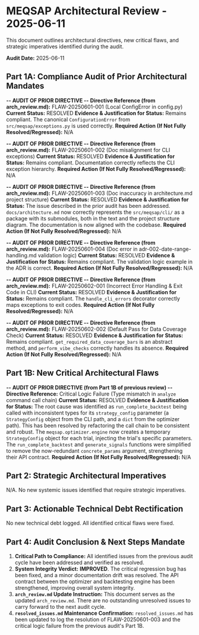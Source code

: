 # MEQSAP Architectural Review - 2025-06-11

This document outlines architectural directives, new critical flaws, and strategic imperatives identified during the audit.

**Audit Date:** 2025-06-11

## Part 1A: Compliance Audit of Prior Architectural Mandates

**-- AUDIT OF PRIOR DIRECTIVE --**
**Directive Reference (from arch_review.md):** FLAW-20250601-001 (Local ConfigError in config.py)
**Current Status:** RESOLVED
**Evidence & Justification for Status:**
   Remains compliant. The canonical `ConfigurationError` from `src/meqsap/exceptions.py` is used correctly.
**Required Action (If Not Fully Resolved/Regressed):** N/A

**-- AUDIT OF PRIOR DIRECTIVE --**
**Directive Reference (from arch_review.md):** FLAW-20250601-002 (Doc misalignment for CLI exceptions)
**Current Status:** RESOLVED
**Evidence & Justification for Status:**
   Remains compliant. Documentation correctly reflects the CLI exception hierarchy.
**Required Action (If Not Fully Resolved/Regressed):** N/A

**-- AUDIT OF PRIOR DIRECTIVE --**
**Directive Reference (from arch_review.md):** FLAW-20250601-003 (Doc inaccuracy in architecture.md project structure)
**Current Status:** RESOLVED
**Evidence & Justification for Status:**
   The issue described in the prior audit has been addressed. `docs/architecture.md` now correctly represents the `src/meqsap/cli/` as a package with its submodules, both in the text and the project structure diagram. The documentation is now aligned with the codebase.
**Required Action (If Not Fully Resolved/Regressed):** N/A

**-- AUDIT OF PRIOR DIRECTIVE --**
**Directive Reference (from arch_review.md):** FLAW-20250601-004 (Doc error in adr-002-date-range-handling.md validation logic)
**Current Status:** RESOLVED
**Evidence & Justification for Status:**
   Remains compliant. The validation logic example in the ADR is correct.
**Required Action (If Not Fully Resolved/Regressed):** N/A

**-- AUDIT OF PRIOR DIRECTIVE --**
**Directive Reference (from arch_review.md):** FLAW-20250602-001 (Incorrect Error Handling & Exit Code in CLI)
**Current Status:** RESOLVED
**Evidence & Justification for Status:**
   Remains compliant. The `handle_cli_errors` decorator correctly maps exceptions to exit codes.
**Required Action (If Not Fully Resolved/Regressed):** N/A

**-- AUDIT OF PRIOR DIRECTIVE --**
**Directive Reference (from arch_review.md):** FLAW-20250602-002 (Default Pass for Data Coverage Check)
**Current Status:** RESOLVED
**Evidence & Justification for Status:**
   Remains compliant. `get_required_data_coverage_bars` is an abstract method, and `perform_vibe_checks` correctly handles its absence.
**Required Action (If Not Fully Resolved/Regressed):** N/A

## Part 1B: New Critical Architectural Flaws

**-- AUDIT OF PRIOR DIRECTIVE (from Part 1B of previous review) --**
**Directive Reference:** Critical Logic Failure (Type mismatch in `analyze` command call chain)
**Current Status:** RESOLVED
**Evidence & Justification for Status:**
   The root cause was identified as `run_complete_backtest` being called with inconsistent types for its `strategy_config` parameter (a `StrategyConfig` object from the CLI path, and a `dict` from the optimizer path). This has been resolved by refactoring the call chain to be consistent and robust. The `meqsap.optimizer.engine` now creates a temporary `StrategyConfig` object for each trial, injecting the trial's specific parameters. The `run_complete_backtest` and `generate_signals` functions were simplified to remove the now-redundant `concrete_params` argument, strengthening their API contract.
**Required Action (If Not Fully Resolved/Regressed):** N/A

## Part 2: Strategic Architectural Imperatives

N/A. No new systemic issues identified that require strategic imperatives.

## Part 3: Actionable Technical Debt Rectification

No new technical debt logged. All identified critical flaws were fixed.

## Part 4: Audit Conclusion & Next Steps Mandate

1.  **Critical Path to Compliance:** All identified issues from the previous audit cycle have been addressed and verified as resolved.
2.  **System Integrity Verdict:** **IMPROVED**. The critical regression bug has been fixed, and a minor documentation drift was resolved. The API contract between the optimizer and backtesting engine has been strengthened, improving overall system integrity.
3.  **`arch_review.md` Update Instruction:** This document serves as the updated `arch_review.md`. There are no outstanding unresolved issues to carry forward to the next audit cycle.
4.  **`resolved_issues.md` Maintenance Confirmation:** `resolved_issues.md` has been updated to log the resolution of FLAW-20250601-003 and the critical logic failure from the previous audit's Part 1B.

